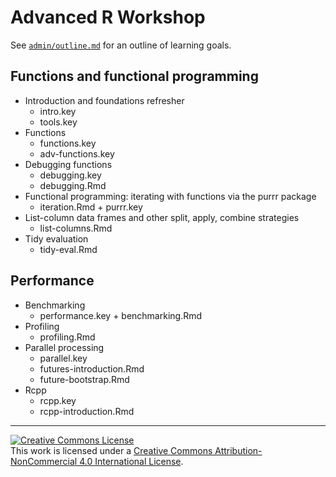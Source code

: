 # Advanced R Workshop

See [`admin/outline.md`](https://github.com/seananderson/adv-r-course/blob/master/admin/outline.md) for an outline of learning goals.

## Functions and functional programming

- Introduction and foundations refresher
  - intro.key
  - tools.key
- Functions
  - functions.key
  - adv-functions.key
- Debugging functions
  - debugging.key
  - debugging.Rmd
- Functional programming: iterating with functions via the purrr package
  - iteration.Rmd + purrr.key
- List-column data frames and other split, apply, combine strategies
  - list-columns.Rmd
- Tidy evaluation
  - tidy-eval.Rmd

## Performance

- Benchmarking
  - performance.key + benchmarking.Rmd
- Profiling
  - profiling.Rmd
- Parallel processing
  - parallel.key
  - futures-introduction.Rmd
  - future-bootstrap.Rmd
- Rcpp
  - rcpp.key
  - rcpp-introduction.Rmd

--------------------------

<a rel="license" href="http://creativecommons.org/licenses/by-nc/4.0/"><img alt="Creative Commons License" style="border-width:0" src="https://i.creativecommons.org/l/by-nc/4.0/88x31.png" /></a><br />This work is licensed under a <a rel="license" href="http://creativecommons.org/licenses/by-nc/4.0/">Creative Commons Attribution-NonCommercial 4.0 International License</a>.
